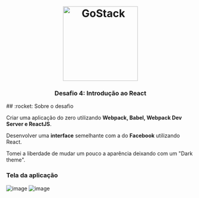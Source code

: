 <h1 align="center">
    <img alt="GoStack" src="https://rocketseat-cdn.s3-sa-east-1.amazonaws.com/bootcamp-header.png" width="200px" />
</h1>
<h3 align="center">
  Desafio 4: Introdução ao React
</h3>
## :rocket: Sobre o desafio

Criar uma aplicação do zero utilizando **Webpack, Babel, Webpack Dev Server e ReactJS**.

Desenvolver uma **interface** semelhante com a do **Facebook** utilizando React.

Tomei a liberdade de mudar um pouco a aparência deixando com um "Dark theme".

### Tela da aplicação

![image](https://user-images.githubusercontent.com/55156476/76033152-52bb0c80-5f1a-11ea-8543-adb947d35598.png)
![image](https://user-images.githubusercontent.com/55156476/76033212-77af7f80-5f1a-11ea-8698-d2a345a3fcdc.png)


